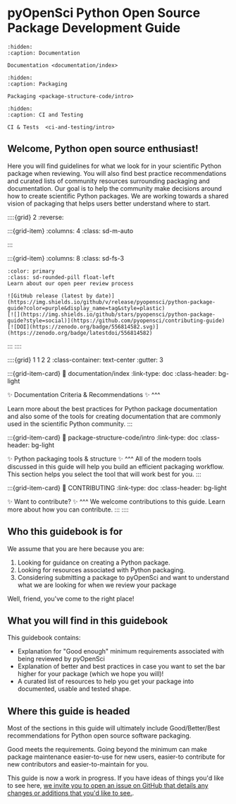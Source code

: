 # pyOpenSci Python Open Source Package Development Guide

```{toctree}
:hidden:
:caption: Documentation

Documentation <documentation/index>

```

```{toctree}
:hidden:
:caption: Packaging

Packaging <package-structure-code/intro>

```

```{toctree}
:hidden:
:caption: CI and Testing

CI & Tests  <ci-and-testing/intro>
```

<!-- Github community standards
https://github.com/pyOpenSci/python-package-guide/community -->

## Welcome, Python open source enthusiast!

Here you will find guidelines for what we look for in your scientific
Python package when reviewing. You will also find best practice recommendations and curated lists of community resources surrounding packaging and documentation. Our goal is to help the
community make decisions around how to create scientific Python packages. We are working towards a shared vision of packaging that helps users better understand where to start.

::::{grid} 2
:reverse:

:::{grid-item}
:columns: 4
:class: sd-m-auto

:::

:::{grid-item}
:columns: 8
:class: sd-fs-3

```{button-link} https://www.pyopensci.org/about-peer-review/
:color: primary
:class: sd-rounded-pill float-left
Learn about our open peer review process
```

```{only} html
![GitHub release (latest by date)](https://img.shields.io/github/v/release/pyopensci/python-package-guide?color=purple&display_name=tag&style=plastic)
[![](https://img.shields.io/github/stars/pyopensci/python-package-guide?style=social)](https://github.com/pyopensci/contributing-guide)
[![DOI](https://zenodo.org/badge/556814582.svg)](https://zenodo.org/badge/latestdoi/556814582)
```

:::
::::

<!-- I think this is the end of the header - below begins the next grid-->

::::{grid} 1 1 2 2
:class-container: text-center
:gutter: 3

:::{grid-item-card}
:link: documentation/index
:link-type: doc
:class-header: bg-light

✨ Documentation Criteria & Recommendations ✨
^^^

Learn more about the best practices for Python package
documentation and also some of the tools for creating
documentation that are
commonly used in the scientific Python community.
:::

:::{grid-item-card}
:link: package-structure-code/intro
:link-type: doc
:class-header: bg-light

✨ Python packaging tools & structure ✨
^^^
All of the modern tools discussed in this guide will help you build an efficient packaging workflow. This section helps you select the tool that will work best for you.
:::

:::{grid-item-card}
:link: CONTRIBUTING
:link-type: doc
:class-header: bg-light

✨ Want to contribute? ✨
^^^
We welcome contributions to this guide. Learn more about how you can
contribute.
:::
::::

## Who this guidebook is for

We assume that you are here because you are:

1. Looking for guidance on creating a Python package.
1. Looking for resources associated with Python packaging.
1. Considering submitting a package to pyOpenSci and want to understand what we are looking for when we review your package

Well, friend, you've come to the right place!

## What you will find in this guidebook

This guidebook contains:

- Explanation for "Good enough" minimum requirements associated with being reviewed by pyOpenSci
- Explanation of better and best practices in case you want to set the bar higher for your package (which we hope you will)!
- A curated list of resources to help you get your package into documented, usable and tested shape.

## Where this guide is headed

Most of the sections in this guide will ultimately include Good/Better/Best recommendations for Python open source software packaging.

Good meets the requirements. Going beyond the minimum can make package maintenance easier-to-use for new users, easier-to contribute for new contributors and easier-to-maintain for you.

This guide is now a work in progress. If you have ideas of things you'd like
to see here, [we invite you to open an issue on GitHub that details any changes or additions that you'd like to see.](https://github.com/pyOpenSci/python-package-guide/issues).

<!--
COMMENTED OUT TEXT TO BE MOVED


# TODO LINK TO CI BUILDS FOR Documentation>
Maybe we can curate a list of CI builds that people can use??? or is that moving too close to a cookie cutter situation

The text below is being moved to the packaging infrastructure section which
doesn't exist YET... but will soon .
pyOpenSci packages must:

- Contain full documentation for any user-facing functions.
- Have a test suite that covers the major functionality of the package.
- Use continuous integration.
- Use an OSI approved software license.


## Other recommendations
### Python version support
You should always be explicit about which versions of Python your package supports.
Keeping compatibility with old Python versions can be difficult as functionality changes.
A good rule of thumb is that the package should support, at least,
the latest three Python versions (e.g., 3.8, 3.7, 3.6).

### Code Style
pyOpenSci encourages authors to consult [PEP 8](https://www.python.org/dev/peps/pep-0008/) for information on how to style your code.

### Linting
An automatic linter (e.g. flake8) can help ensure your code is clean and free of syntax errors. These can be integrated with your CI.

-->
